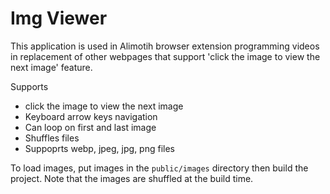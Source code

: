 # Img Viewer

This application is used in Alimotih browser extension programming videos in replacement of other webpages that support 'click the image to view the next image' feature.

Supports

  - click the image to view the next image
  - Keyboard arrow keys navigation
  - Can loop on first and last image
  - Shuffles files
  - Suppoprts webp, jpeg, jpg, png files

To load images, put images in the `public/images` directory then build the project. Note that the images are shuffled at the build time.
